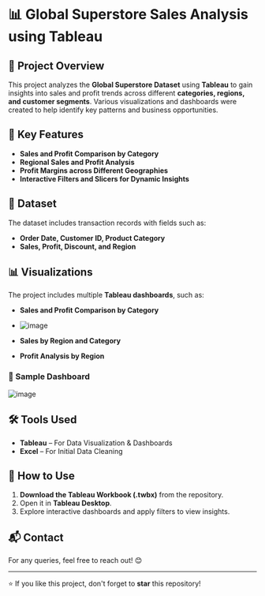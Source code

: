 # 📊 Global Superstore Sales Analysis using Tableau  

## 📝 Project Overview  
This project analyzes the **Global Superstore Dataset** using **Tableau** to gain insights into sales and profit trends across different **categories, regions, and customer segments**. Various visualizations and dashboards were created to help identify key patterns and business opportunities.  

## 📌 Key Features  
- **Sales and Profit Comparison by Category**  
- **Regional Sales and Profit Analysis**  
- **Profit Margins across Different Geographies**  
- **Interactive Filters and Slicers for Dynamic Insights**  

## 📂 Dataset  
The dataset includes transaction records with fields such as:  
- **Order Date, Customer ID, Product Category**  
- **Sales, Profit, Discount, and Region**  

## 📊 Visualizations  
The project includes multiple **Tableau dashboards**, such as:  
- **Sales and Profit Comparison by Category**
- ![image](https://github.com/user-attachments/assets/b2225dac-369d-4f06-ac7e-f89a073d957a)

- **Sales by Region and Category**  
- **Profit Analysis by Region**  

### 📸 Sample Dashboard  
![image](https://github.com/user-attachments/assets/7ae2fc33-2514-4c61-b73b-7a4d12ef1071)




## 🛠 Tools Used  
- **Tableau** – For Data Visualization & Dashboards  
- **Excel** – For Initial Data Cleaning  

## 🚀 How to Use  
1. **Download the Tableau Workbook (.twbx)** from the repository.  
2. Open it in **Tableau Desktop**.  
3. Explore interactive dashboards and apply filters to view insights.  

## 📬 Contact  
For any queries, feel free to reach out! 😊  

---

⭐ If you like this project, don't forget to **star** this repository!  
